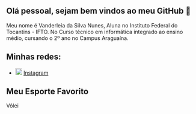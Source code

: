 ## Olá pessoal, sejam bem vindos ao meu GitHub 👋

Meu nome é Vanderleia da Silva Nunes, Aluna no Instituto Federal do Tocantins - IFTO. No Curso técnico em informática integrado ao ensino médio, cursando o 2º ano no Campus Araguaína.

## Minhas redes:
<ul>
  <li>
    <img src="https://images.vexels.com/media/users/3/137197/isolated/lists/fb944c570182b6e89eb21f41f8c4522b-silhueta-colorida-do-instagram.png" width="18" alt="Youtube">
    <a href=" https://www.instagram.com/invites/contact/?i=90pyyhjh9qs2&utm_content=ecb1v12" title="My Instagram">Instagram</a>
  </li>
</ul>

## Meu Esporte Favorito
Vôlei
